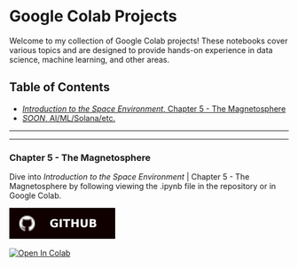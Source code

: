 # Google Colab Projects

Welcome to my collection of Google Colab projects! These notebooks cover various topics and are designed to provide hands-on experience in data science, machine learning, and other areas.

## Table of Contents

- [*Introduction to the Space Environment*, Chapter 5 - The Magnetosphere](https://github.com/davidbeard741/Google-Colab-Public/blob/main/chapter_5.ipynb)
- [*SOON*, AI/ML/Solana/etc.](https://articfrenz.com)

***  
___

### Chapter 5 - The Magnetosphere

Dive into *Introduction to the Space Environment* | Chapter 5 - The Magnetosphere by following viewing the .ipynb file in the repository or in Google Colab.  

[![Open In GitHub](https://github.com/davidbeard741/Google-Colab-Public/blob/main/public/GitHub-100000.svg)](https://github.com/davidbeard741/Google-Colab-Public/blob/main/chapter_5.ipynb)  

[![Open In Colab](https://colab.research.google.com/assets/colab-badge.svg)](https://colab.research.google.com/gist/davidbeard741/4834d88faec49438a5564d86fd108916/chapter-5.ipynb)  

